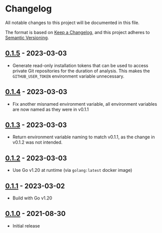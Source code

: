 # Changelog

All notable changes to this project will be documented in this file.

The format is based on [Keep a Changelog], and this project adheres to
[Semantic Versioning].

<!-- references -->

[keep a changelog]: https://keepachangelog.com/en/1.0.0/
[semantic versioning]: https://semver.org/spec/v2.0.0.html

## [0.1.5] - 2023-03-03

- Generate read-only installation tokens that can be used to access private Git
  repositories for the duration of analysis. This makes the `GITHUB_USER_TOKEN`
  environment variable unnecessary.

## [0.1.4] - 2023-03-03

- Fix another misnamed environment variable, all environment variables are now
  named as they were in v0.1.1

## [0.1.3] - 2023-03-03

- Return environment variable naming to match v0.1.1, as the change in v0.1.2
  was not intended.

## [0.1.2] - 2023-03-03

- Use Go v1.20 at runtime (via `golang:latest` docker image)

## [0.1.1] - 2023-03-02

- Build with Go v1.20

## [0.1.0] - 2021-08-30

- Initial release

<!-- references -->

[unreleased]: https://github.com/dogmatiq/browser
[0.1.0]: https://github.com/dogmatiq/browser/releases/v0.1.0
[0.1.1]: https://github.com/dogmatiq/browser/releases/v0.1.1
[0.1.2]: https://github.com/dogmatiq/browser/releases/v0.1.2
[0.1.3]: https://github.com/dogmatiq/browser/releases/v0.1.3
[0.1.4]: https://github.com/dogmatiq/browser/releases/v0.1.4
[0.1.5]: https://github.com/dogmatiq/browser/releases/v0.1.5

<!-- version template
## [0.0.1] - YYYY-MM-DD

### Added
### Changed
### Deprecated
### Removed
### Fixed
### Security
-->
